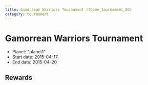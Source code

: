 ```yaml
---
title: Gamorrean Warriors Tournament (theme_tournament_03)
category: tournament
---
```

# Gamorrean Warriors Tournament

  * Planet: "planet1"
  * Start date: 2015-04-17
  * End date: 2015-04-20

## Rewards

